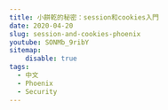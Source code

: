 ```yaml
---
title: 小餅乾的秘密：session和cookies入門
date: 2020-04-20
slug: session-and-cookies-phoenix
youtube: SONMb_9ribY
sitemap:
    disable: true
tags:
  - 中文
  - Phoenix
  - Security
---
```

